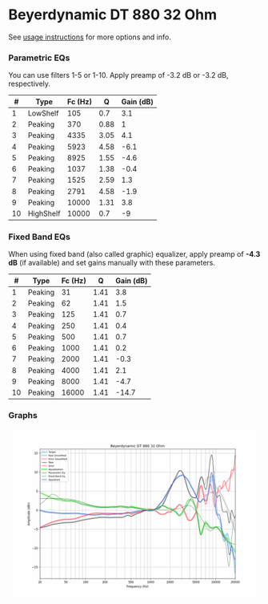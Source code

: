 # Beyerdynamic DT 880 32 Ohm
See [usage instructions](https://github.com/jaakkopasanen/AutoEq#usage) for more options and info.

### Parametric EQs
You can use filters 1-5 or 1-10. Apply preamp of -3.2 dB or -3.2 dB, respectively.

|   # | Type      |   Fc (Hz) |    Q |   Gain (dB) |
|-----|-----------|-----------|------|-------------|
|   1 | LowShelf  |       105 | 0.7  |         3.1 |
|   2 | Peaking   |       370 | 0.88 |         1   |
|   3 | Peaking   |      4335 | 3.05 |         4.1 |
|   4 | Peaking   |      5923 | 4.58 |        -6.1 |
|   5 | Peaking   |      8925 | 1.55 |        -4.6 |
|   6 | Peaking   |      1037 | 1.38 |        -0.4 |
|   7 | Peaking   |      1525 | 2.59 |         1.3 |
|   8 | Peaking   |      2791 | 4.58 |        -1.9 |
|   9 | Peaking   |     10000 | 1.31 |         3.8 |
|  10 | HighShelf |     10000 | 0.7  |        -9   |

### Fixed Band EQs
When using fixed band (also called graphic) equalizer, apply preamp of **-4.3 dB** (if available) and set gains manually with these parameters.

|   # | Type    |   Fc (Hz) |    Q |   Gain (dB) |
|-----|---------|-----------|------|-------------|
|   1 | Peaking |        31 | 1.41 |         3.8 |
|   2 | Peaking |        62 | 1.41 |         1.5 |
|   3 | Peaking |       125 | 1.41 |         0.7 |
|   4 | Peaking |       250 | 1.41 |         0.4 |
|   5 | Peaking |       500 | 1.41 |         0.7 |
|   6 | Peaking |      1000 | 1.41 |         0.2 |
|   7 | Peaking |      2000 | 1.41 |        -0.3 |
|   8 | Peaking |      4000 | 1.41 |         2.1 |
|   9 | Peaking |      8000 | 1.41 |        -4.7 |
|  10 | Peaking |     16000 | 1.41 |       -14.7 |

### Graphs
![](./Beyerdynamic%20DT%20880%2032%20Ohm.png)
